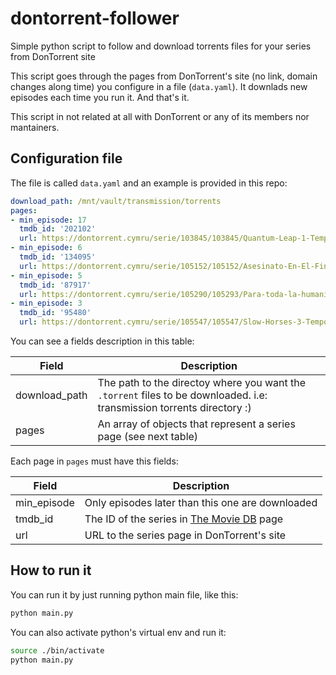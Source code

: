 # dontorrent-follower
Simple python script to follow and download torrents files for your series from DonTorrent site

This script goes through the pages from DonTorrent's site (no link, domain changes along time) you configure in a file (`data.yaml`). It downlads new episodes each time you run it. And that's it.

This script in not related at all with DonTorrent or any of its members nor mantainers.

## Configuration file
The file is called `data.yaml` and an example is provided in this repo:

```yaml
download_path: /mnt/vault/transmission/torrents
pages:
- min_episode: 17
  tmdb_id: '202102'
  url: https://dontorrent.cymru/serie/103845/103845/Quantum-Leap-1-Temporada-720p
- min_episode: 6
  tmdb_id: '134095'
  url: https://dontorrent.cymru/serie/105152/105152/Asesinato-En-El-Fin-Del-Mundo-1-Temporada-720p
- min_episode: 5
  tmdb_id: '87917'
  url: https://dontorrent.cymru/serie/105290/105293/Para-toda-la-humanidad-4-Temporada-720p
- min_episode: 3
  tmdb_id: '95480'
  url: https://dontorrent.cymru/serie/105547/105547/Slow-Horses-3-Temporada-720p
```

You can see a fields description in this table:

| Field | Description |
| ----- | ----------- |
| download_path | The path to the directoy where you want the `.torrent` files to be downloaded. i.e: transmission torrents directory :) |
| pages | An array of objects that represent a series page (see next table) |

Each page in `pages` must have this fields:

| Field | Description |
| ----- | ----------- |
| min_episode | Only episodes later than this one are downloaded |
| tmdb_id | The ID of the series in [The Movie DB](https://www.themoviedb.org/) page |
| url | URL to the series page in DonTorrent's site |

## How to run it
You can run it by just running python main file, like this:

```sh
python main.py
```

You can also activate python's virtual env and run it:

```sh
source ./bin/activate
python main.py
```
